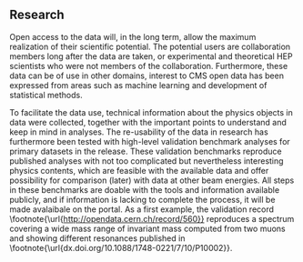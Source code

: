 ## Research

Open access to the data will, in the long term, allow the maximum realization of their scientific potential. The potential users are collaboration members long after the data are taken, or experimental and theoretical HEP scientists who were not members of the collaboration. Furthermore, these data can be of use in other domains, interest to CMS open data has been expressed from areas such as machine learning and development of statistical methods.

To facilitate the data use, technical information about the physics objects in data were collected, together with the important points to understand and keep in mind in analyses. The re-usability of the data in research has furthermore been tested with high-level validation benchmark analyses for primary datasets in the release. These validation benchmarks reproduce published analyses with not too complicated but nevertheless interesting physics contents, which are feasible with the available data and offer possibility for comparison (later) with data at other beam energies. All steps in these benchmarks are doable with the tools and information available publicly, and if information is lacking to complete the process, it will be made avalaibale on the portal. As a first example, the validation record \footnote{\url{http://opendata.cern.ch/record/560}} reproduces a spectrum covering a wide mass range of invariant mass computed from two muons and showing different resonances published in  \footnote{\url{dx.doi.org/10.1088/1748-0221/7/10/P10002}}.



